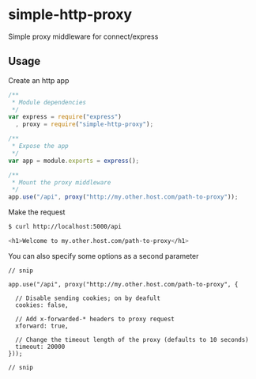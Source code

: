 simple-http-proxy
============

Simple proxy middleware for connect/express

Usage
-----

Create an http app
```js
/**
 * Module dependencies
 */
var express = require("express")
  , proxy = require("simple-http-proxy");

/**
 * Expose the app
 */
var app = module.exports = express();

/**
 * Mount the proxy middleware
 */
app.use("/api", proxy("http://my.other.host.com/path-to-proxy"));
```

Make the request
```sh
$ curl http://localhost:5000/api

<h1>Welcome to my.other.host.com/path-to-proxy</h1>
```

You can also specify some options as a second parameter

```
// snip

app.use("/api", proxy("http://my.other.host.com/path-to-proxy", {

  // Disable sending cookies; on by deafult
  cookies: false,

  // Add x-forwarded-* headers to proxy request
  xforward: true,

  // Change the timeout length of the proxy (defaults to 10 seconds)
  timeout: 20000
}));

// snip
```
